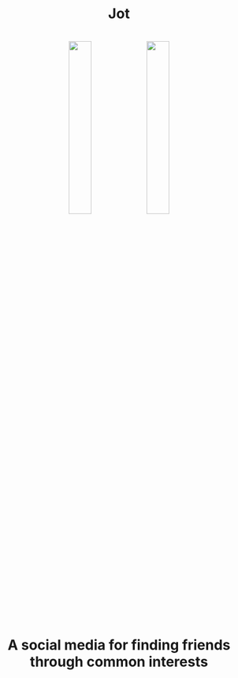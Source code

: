<h1 align="center">
  Jot
</h1>

<h1 align="center">
  <img src="https://github.com/ypyakymiv/Jot/blob/master/RM_res/ezgif.com-video-to-gif%20(1).gif" style="align:center;" width="30%" />
  <img src="https://github.com/ypyakymiv/Jot/blob/master/RM_res/ezgif.com-video-to-gif.gif" style="align:center;" width="30%" />
</h1>

<h1 align="center">
  A social media for finding friends through common interests
</h1>

